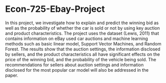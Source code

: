 # Econ-725-Ebay-Project

In this project, we investigate how to explain and predict the winning bid as well as the probability of whether the car is sold or not by using key auction and product characteristics. 
	The project uses the dataset (Lewis, 2011) that contains information on eBay used car auctions and machine learning methods such as basic linear model, Support Vector Machines, and Random Forest. The results show that the auction settings, the information disclosed by sellers, and the product characteristics all have significant effects on the price of the winning bid, and the probability of the vehicle being sold. The recommendations for sellers about auction settings and information disclosed for the most popular car model will also be addressed in the paper.
